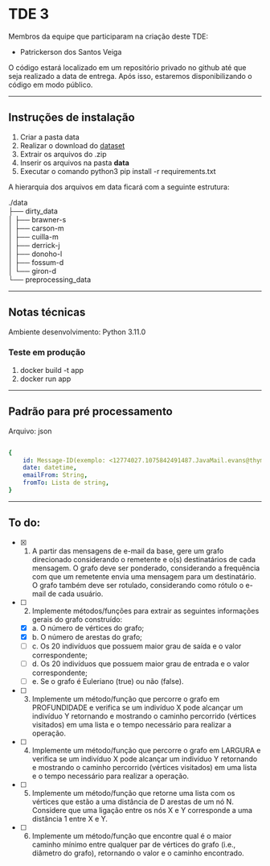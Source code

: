 # TDE 3

Membros da equipe que participaram na criação deste TDE:

- Patrickerson dos Santos Veiga

O código estará localizado em um repositório privado no github até que seja realizado a data de entrega. Após isso, estaremos disponibilizando o código em modo público.

---

## Instruções de instalação

1. Criar a pasta data
2. Realizar o download do [dataset][link_dataset]
3. Extrair os arquivos do .zip
4. Inserir os arquivos na pasta **data**
5. Executar o comando python3 pip install -r requirements.txt

A hierarquia dos arquivos em data ficará com a seguinte estrutura:


./data<br/>
├── dirty_data<br/>
│   ├── brawner-s<br/>
│   ├── carson-m<br/>
│   ├── cuilla-m<br/>
│   ├── derrick-j<br/>
│   ├── donoho-l<br/>
│   ├── fossum-d<br/>
│   └── giron-d<br/>
└── preprocessing_data<br/>

[link_dataset]:https://drive.google.com/file/d/15vrDNLSYLvS4cvA0GILzeqx7SB4Mn6ud/view?usp=sharing

---

## Notas técnicas

Ambiente desenvolvimento: Python 3.11.0


### Teste em produção

1. docker build -t app
2. docker run app

---

## Padrão para pré processamento
Arquivo: json
```yaml

{
    id: Message-ID(exemplo: <12774027.1075842491487.JavaMail.evans@thyme>),
    date: datetime,
    emailFrom: String,
    fromTo: Lista de string,
}
```
---

## To do:
 - [x] 1) A partir das mensagens de e-mail da base, gere um grafo  direcionado considerando o remetente e o(s) destinatários de cada mensagem. O  grafo deve ser ponderado, considerando a frequência com que um remetente envia  uma mensagem para um destinatário. O grafo também deve ser rotulado,  considerando como rótulo o e-mail de cada usuário.
 - [ ] 2) Implemente métodos/funções para extrair as seguintes  informações gerais do grafo construído: 
    - [x] a. O número de vértices do grafo; 
    - [x] b. O número de arestas do grafo; 
    - [ ] c. Os 20 indivíduos que possuem maior grau de saída e o valor correspondente; 
    - [ ] d. Os 20 indivíduos que possuem maior grau de entrada e o valor  correspondente; 
    - [ ] e. Se o grafo é Euleriano (true) ou não (false).
 - [ ] 3) Implemente um método/função que percorre o grafo em  PROFUNDIDADE e verifica se um indivíduo X pode alcançar um indivíduo Y retornando e mostrando o caminho percorrido (vértices visitados) em uma lista e o  tempo necessário para realizar a operação. 
 - [ ] 4) Implemente um método/função que percorre o grafo em  LARGURA e verifica se um indivíduo X pode alcançar um indivíduo Y retornando  e mostrando o caminho percorrido (vértices visitados) em uma lista e o tempo  necessário para realizar a operação. 
 - [ ] 5) Implemente um método/função que retorne uma lista com os  vértices que estão a uma distância de D arestas de um nó N. Considere que uma  ligação entre os nós X e Y corresponde a uma distância 1 entre X e Y. 
 - [ ] 6) Implemente um método/função que encontre qual é o maior  caminho mínimo entre qualquer par de vértices do grafo (i.e., diâmetro do grafo),  retornando o valor e o caminho encontrado.